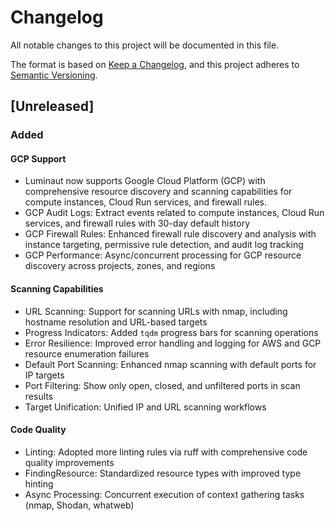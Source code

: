 # Changelog

All notable changes to this project will be documented in this file.

The format is based on [Keep a Changelog](https://keepachangelog.com/en/1.0.0/),
and this project adheres to [Semantic Versioning](https://semver.org/spec/v2.0.0.html).

## [Unreleased]

### Added

#### GCP Support

- Luminaut now supports Google Cloud Platform (GCP) with comprehensive resource discovery and scanning capabilities for compute instances, Cloud Run services, and firewall rules.
- GCP Audit Logs: Extract events related to compute instances, Cloud Run services, and firewall rules with 30-day default history
- GCP Firewall Rules: Enhanced firewall rule discovery and analysis with instance targeting, permissive rule detection, and audit log tracking
- GCP Performance: Async/concurrent processing for GCP resource discovery across projects, zones, and regions

#### Scanning Capabilities
- URL Scanning: Support for scanning URLs with nmap, including hostname resolution and URL-based targets
- Progress Indicators: Added `tqdm` progress bars for scanning operations
- Error Resilience: Improved error handling and logging for AWS and GCP resource enumeration failures
- Default Port Scanning: Enhanced nmap scanning with default ports for IP targets
- Port Filtering: Show only open, closed, and unfiltered ports in scan results
- Target Unification: Unified IP and URL scanning workflows

#### Code Quality

- Linting: Adopted more linting rules via ruff with comprehensive code quality improvements
- FindingResource: Standardized resource types with improved type hinting
- Async Processing: Concurrent execution of context gathering tasks (nmap, Shodan, whatweb)
